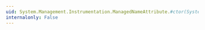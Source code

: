 ```yaml
---
uid: System.Management.Instrumentation.ManagedNameAttribute.#ctor(System.String)
internalonly: False
---
```

